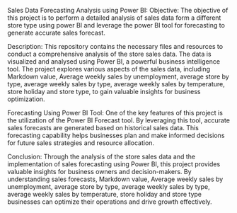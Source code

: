 Sales Data Forecasting Analysis using Power BI:
Objective:
The objective of this project is to perform a detailed analysis of sales data form a different store type using power BI and leverage the power BI tool for forecasting to generate accurate sales forecast.

Description:
This repository contains the necessary files and resources to conduct a comprehensive analysis of the store sales data. The data is visualized and analysed using Power BI, a powerful business intelligence tool. The project explores various aspects of the sales data, including Markdown value, Average weekly sales by unemployment, average store by type, average weekly sales by type, average weekly sales by temperature, store holiday and store type, to gain valuable insights for business optimization.

Forecasting Using Power BI Tool:
One of the key features of this project is the utilization of the Power BI Forecast tool. By leveraging this tool, accurate sales forecasts are generated based on historical sales data. This forecasting capability helps businesses plan and make informed decisions for future sales strategies and resource allocation.

Conclusion:
Through the analysis of the store sales data and the implementation of sales forecasting using Power BI, this project provides valuable insights for business owners and decision-makers. By understanding sales forecasts, Markdown value, Average weekly sales by unemployment, average store by type, average weekly sales by type, average weekly sales by temperature, store holiday and store type businesses can optimize their operations and drive growth effectively.

